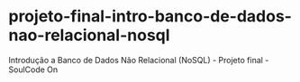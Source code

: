 # projeto-final-intro-banco-de-dados-nao-relacional-nosql
Introdução a Banco de Dados Não Relacional (NoSQL) - Projeto final - SoulCode On
